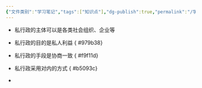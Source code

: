 ```yaml
---
{"文件类别":"学习笔记","tags":["知识点"],"dg-publish":true,"permalink":"/学习笔记studyup/知识点cheese/私行政/","dgPassFrontmatter":true,"created":"2024-09-12T14:15:31.419+08:00","updated":"2024-09-12T15:13:47.695+08:00"}
---
```


- 私行政的主体可以是各类社会组织、企业等
- 私行政的目的是私人利益
{ #979b38}

- 私行政的手段是协商一致
{ #f9f11d}

- 私行政采用对内的方式
{ #b5093c}

- 